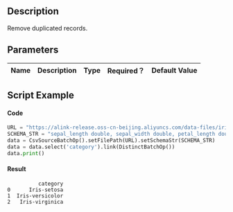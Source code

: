 ## Description
Remove duplicated records.

## Parameters
| Name | Description | Type | Required？ | Default Value |
| --- | --- | --- | --- | --- |



## Script Example
#### Code

```python
URL = "https://alink-release.oss-cn-beijing.aliyuncs.com/data-files/iris.csv"
SCHEMA_STR = "sepal_length double, sepal_width double, petal_length double, petal_width double, category string";
data = CsvSourceBatchOp().setFilePath(URL).setSchemaStr(SCHEMA_STR)
data = data.select('category').link(DistinctBatchOp())
data.print()
```

#### Result

```
          category
0      Iris-setosa
1  Iris-versicolor
2   Iris-virginica
```

